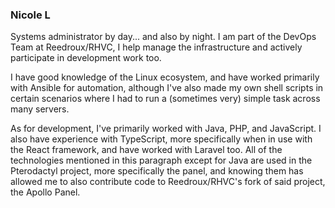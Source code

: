 ### Nicole L

Systems administrator by day... and also by night. I am part of the DevOps Team at Reedroux/RHVC, I help manage the
infrastructure and actively participate in development work too.

I have good knowledge of the Linux ecosystem, and have worked primarily with Ansible for automation, although I've
also made my own shell scripts in certain scenarios where I had to run a (sometimes very) simple task across many
servers.

As for development, I've primarily worked with Java, PHP, and JavaScript. I also have experience with TypeScript,
more specifically when in use with the React framework, and have worked with Laravel too. All of the technologies
mentioned in this paragraph except for Java are used in the Pterodactyl project, more specifically the panel, and
knowing them has allowed me to also contribute code to Reedroux/RHVC's fork of said project, the Apollo Panel.

